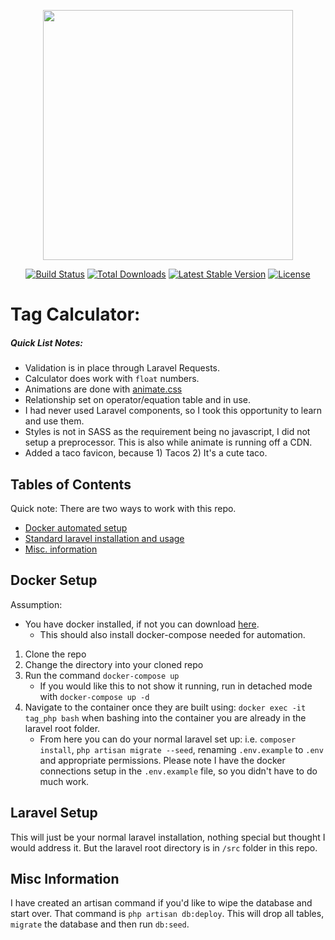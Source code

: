 <p align="center"><img src="https://res.cloudinary.com/dtfbvvkyp/image/upload/v1566331377/laravel-logolockup-cmyk-red.svg" width="400"></p>

<p align="center">
<a href="https://travis-ci.org/laravel/framework"><img src="https://travis-ci.org/laravel/framework.svg" alt="Build Status"></a>
<a href="https://packagist.org/packages/laravel/framework"><img src="https://poser.pugx.org/laravel/framework/d/total.svg" alt="Total Downloads"></a>
<a href="https://packagist.org/packages/laravel/framework"><img src="https://poser.pugx.org/laravel/framework/v/stable.svg" alt="Latest Stable Version"></a>
<a href="https://packagist.org/packages/laravel/framework"><img src="https://poser.pugx.org/laravel/framework/license.svg" alt="License"></a>
</p>

# Tag Calculator:

##### Quick List Notes:
- Validation is in place through Laravel Requests.
- Calculator does work with `float` numbers.
- Animations are done with <a href="https://animate.style">animate.css</a>
- Relationship set on operator/equation table and in use.
- I had never used Laravel components, so I took this opportunity to learn and use them.
- Styles is not in SASS as the requirement being no javascript, I did not setup a preprocessor. This is also while animate is running off a CDN.
- Added a taco favicon, because 1) Tacos 2) It's a cute taco. 


## Tables of Contents
Quick note: There are two ways to work with this repo.
 - [Docker automated setup](#docker)
 - [Standard laravel installation and usage](#laravel)
 - [Misc. information](#misc)
 
## <a name="docker"></a> Docker Setup

Assumption:
- You have docker installed, if not you can download [here](#https://www.docker.com/products/docker-desktop).
    - This should also install docker-compose needed for automation.

1. Clone the repo
2. Change the directory into your cloned repo
3. Run the command `docker-compose up`
    - If you would like this to not show it running, run in detached mode with `docker-compose up -d`
4. Navigate to the container once they are built using: `docker exec -it tag_php bash` when bashing into the container you are already in the laravel root folder.
    - From here you can do your normal laravel set up: i.e. `composer install`, `php artisan migrate --seed`, renaming `.env.example` to `.env` and appropriate permissions. Please note I have the docker connections setup in the `.env.example` file, so you didn't have to do much work.

## <a name="laravel"></a> Laravel Setup

This will just be your normal laravel installation, nothing special but thought I would address it. But the laravel root directory is in `/src` folder in this repo.

## <a name="misc"></a> Misc Information

I have created an artisan command if you'd like to wipe the database and start over.
That command is `php artisan db:deploy`. This will drop all tables, `migrate` the database and then run `db:seed`.

